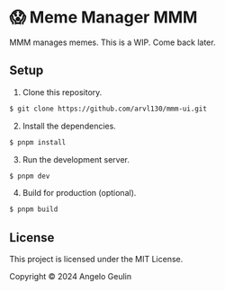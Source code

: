 # 😱 Meme Manager MMM

MMM manages memes. This is a WIP. Come back later.

## Setup

1. Clone this repository.

```sh
$ git clone https://github.com/arvl130/mmm-ui.git
```

2. Install the dependencies.

```sh
$ pnpm install
```

3. Run the development server.

```sh
$ pnpm dev
```

4. Build for production (optional).

```sh
$ pnpm build
```

## License

This project is licensed under the MIT License.

Copyright © 2024 Angelo Geulin
